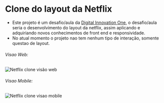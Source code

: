 # Clone do layout da Netflix

- Este projeto é um desafio/aula da [Digital Innovation One](https://digitalinnovation.one/), o desafio/aula seria o desenvolvimento do layout da netflix, assim aplicando e adquiriando novos conhecimentos de front end e responsividade.
- No atual momento o projeto nao tem nenhum tipo de interação, somente questao de layout.
###### Visao Web:
![Netflix clone visão web](https://docs.google.com/uc?id=1-mMyyHlRWh9apipp_WFQgVpx0sXqmq4-)
###### Visao Mobile:
![Netflix clone visao mobile](https://docs.google.com/uc?id=1HkX7MLOs9nisXTi8umZhUXWmXQrJSzOb)
